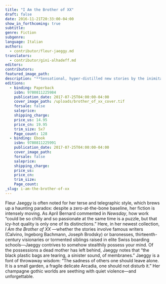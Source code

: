 ```yaml
---
title: "I Am the Brother of XX"
draft: false
date: 2016-11-21T20:33:00-04:00
show_in_forthcoming: true
subtitle:
genre: Fiction
subgenre:
language: Italian
authors:
  - contributor/fleur-jaeggy.md
translators:
  - contributor/gini-alhadeff.md
editors:
contributors:
featured_image_path:
description: "**Sensational, hyper-distilled new stories by the inimitable Fleur Jaeggy** "
editions:
  - binding: Paperback
    isbn: 9780811225984
    publication_date: 2017-07-25T04:00:00-04:00
    cover_image_path: /uploads/brother_of_xx_cover.tif
    forsale: false
    saleprice:
    shipping_charge:
    price_us: 14.95
    price_cn: 19.95
    trim_size: 5x7
    Page_count: 128
  - binding: Ebook
    isbn: 9780811225991
    publication_date: 2017-07-25T04:00:00-04:00
    cover_image_path:
    forsale: false
    saleprice:
    shipping_charge:
    price_us:
    price_cn:
    trim_size:
    Page_count:
_slug: i-am-the-brother-of-xx
---
```


Fleur Jaeggy is often noted for her terse and telegraphic style, which brews up a haunting paradox: despite a zero-at-the-bone baseline, her fiction is intensely moving. As April Bernard commented in _Newsday_, how work “could be so chilly and so passionate at the same time is a puzzle, but that icy-hot quality is only one of its distinctions.” Here, in her newest collection, _I Am the Brother of XX_ —whether the stories involve famous writers (Calvino, Ingeborg Bachmann, Joseph Brodsky) or baronesses, thirteenth-century visionaries or tormented siblings raised in elite Swiss boarding schools—Jaeggy contrives to somehow stealthily possess your mind. Of the possessions a dead mother has left behind, Jaeggy notes that “the black plastic bags are tearing, a sinister sound, of membranes.” Jaeggy is a font of throwaway wisdom: “The sadness of others one should leave alone. It is a small garden, a fragile delicate Arcadia, one should not disturb it.” Her champagne gothic worlds are seething with quiet violence—and unforgettable.

